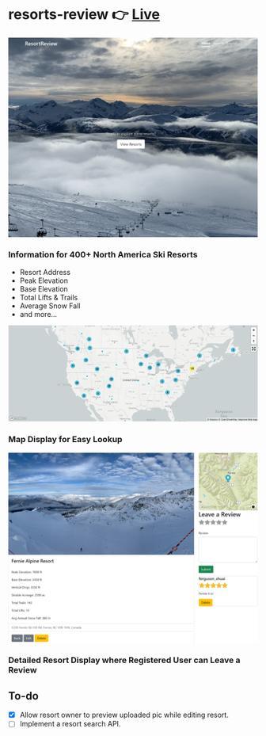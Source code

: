 # resorts-review :point_right: [Live](http://resortsreview-env.eba-s64wyc76.us-west-2.elasticbeanstalk.com/)

![Cover Image](/home_cover.png)

### Information for 400+ North America Ski Resorts

- Resort Address
- Peak Elevation
- Base Elevation
- Total Lifts & Trails
- Average Snow Fall
- and more...

![Map Display](/map_display.png)

### Map Display for Easy Lookup

![Detailed Page](/detailed_resort.png)

### Detailed Resort Display where Registered User can Leave a Review

## To-do

- [x] Allow resort owner to preview uploaded pic while editing resort.
- [ ] Implement a resort search API.
